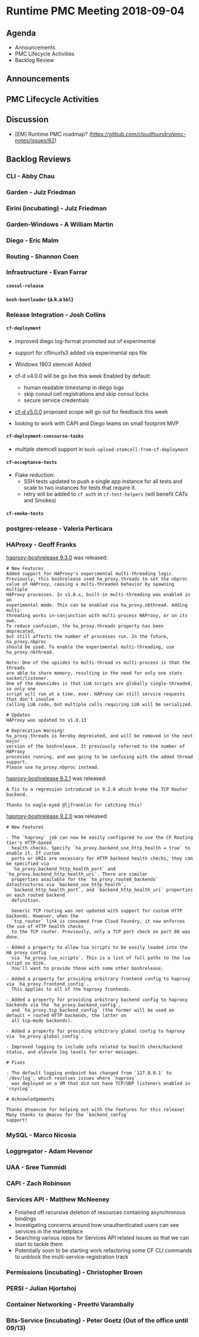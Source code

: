 # Runtime PMC Meeting 2018-09-04

## Agenda

* Announcements
* PMC Lifecycle Activities
* Backlog Review


## Announcements


## PMC Lifecycle Activities


## Discussion

- [EM] Runtime PMC roadmap? (https://github.com/cloudfoundry/pmc-notes/issues/62)


## Backlog Reviews

### CLI - Abby Chau


### Garden - Julz Friedman


### Eirini (incubating) - Julz Friedman


### Garden-Windows - A William Martin


### Diego - Eric Malm


### Routing - Shannon Coen


### Infrastructure - Evan Farrar

#### `consul-release`


#### `bosh-bootloader` (a.k.a `bbl`)


### Release Integration - Josh Collins

#### `cf-deployment`
- improved diego log-format promoted out of experimental
- support for cflinuxfs3 added via experimental ops file
- Windows 1803 stemcell Added

- cf-d v4.0.0 will be go live this week
Enabled by default:
  - human readable timestamp in diego logs
  - skip consul cell registrations and skip consul locks
  - secure service credentials
- [cf-d v5.0.0](https://docs.google.com/document/d/1M674BR1gHeKJKJ-lctG-jGDe4oYtRaM0ZGeIfQhB6MQ/edit?usp=sharing) proposed scope will go out for feedback this week
- looking to work with CAPI and Diego teams on small footprint MVP



#### `cf-deployment-concourse-tasks`
- multiple stemcell support in `bosh-upload-stemcell-from-cf-deployment`

#### `cf-acceptance-tests`
- Flake reduction:
  - SSH tests updated to push a single app instance for all tests and scale to two instances for tests that require it.
  - retry will be added to `cf auth` in `cf-test-helpers` (will benefit CATs and Smokes)


#### `cf-smoke-tests`



### postgres-release - Valeria Perticara


### HAProxy - Geoff Franks

[haproxy-boshrelease 9.3.0](https://github.com/cloudfoundry-incubator/haproxy-boshrelease/releases) was released:
```
# New Features
Added support for HAProxy's experimental multi-threading logic.
Previously, this boshrelease used ha_proxy.threads to set the nbproc
value of HAProxy, causing a multi-threaded behavior by spawning multiple
HAProxy processes. In v1.8.x, built-in multi-threading was enabled in an
experimental mode. This can be enabled via ha_proxy.nbthread. Adding multi-
threading works in-conjunction with multi-process HAProxy, or on its own.
To reduce confusion, the ha_proxy.threads property has been deprecated,
but still affects the number of processes run. In the future, ha_proxy.nbproc
should be used. To enable the experimental multi-threading, use ha_proxy.nbthread.

Note: One of the upsides to multi-thread vs multi-process is that the threads
are able to share memory, resulting in the need for only one stats socket/listener.
One of the downsides is that LUA scripts are globally single-threaded, so only one
script will run at a time, ever. HAProxy can still service requests that don't involve
calling LUA code, but multiple calls requiring LUA will be serialized.

# Updates
HAProxy was updated to v1.8.13

# Deprecation Warning!
ha_proxy.threads is hereby deprecated, and will be removed in the next major
version of the boshrelease. It previously referred to the number of HAProxy
processes running, and was going to be confusing with the added thread support.
Please use ha_proxy.nbproc instead.
```

[haproxy-boshrelease 9.2.1](https://github.com/cloudfoundry-incubator/haproxy-boshrelease/releases) was released:
```
A fix to a regression introduced in 9.2.0 which broke the TCP Router backend.

Thanks to eagle-eyed @ljfranklin for catching this!
```
[haproxy-boshrelease 9.2.0](https://github.com/cloudfoundry-incubator/haproxy-boshrelease/releases) was released:
```
# New Features

- The `haproxy` job can now be easily configured to use the CF Routing tier's HTTP-based
  health checks. Specify `ha_proxy.backend_use_http_health = true` to enable it. If custom
  ports or URIs are necessary for HTTP backend health checks, they can be specified via
  `ha_proxy.backend_http_health_port` and `ha_proxy.backend_http_health_uri`. There are similar
  properties available for the `ha_proxy.routed_backends` datastructures via `backend_use_http_health`,
  `backend_http_health_port`, and `backend_http_health_uri` properties on each routed backend
  definition.

  Generic TCP routing was not updated with support for custom HTTP backends. However, when the
  `tcp_router` link is consumed from Cloud Foundry, it now enforces the use of HTTP health checks
  to the TCP router. Previously, only a TCP port check on port 80 was done.

- Added a property to allow lua scripts to be easily loaded into the HA proxy config
  via `ha_proxy.lua_scripts`. This is a list of full paths to the lua script on disk.
  You'll want to provide those with some other boshrelease.

- Added a property for providing arbitrary frontend config to haproxy via `ha_proxy.frontend_config`.
  This applies to all of the haproxy frontends.

- Added a property for providing arbitrary backend config to haproxy backends via the `ha_proxy.backend_config`,
  and `ha_proxy.tcp_backend_config` (the former will be used on default + routed HTTP backends, the latter on
  all tcp-mode backends).

- Added a property for providing arbitrary global config to haproxy via `ha_proxy.global_config`.

- Improved logging to include info related to health check/backend status, and elevate log levels for error messages.

# Fixes

- The default logging endpoint has changed from `127.0.0.1` to `/dev/log`, which resolves issues where `haproxy`
  was deployed on a VM that did not have TCP/UDP listeners enabled in `rsyslog`.

# Acknowledgements

Thanks @teancom for helping out with the features for this release! Many thanks to @macox for the `backend_config`
support!
```

### MySQL - Marco Nicosia


### Loggregator - Adam Hevenor


### UAA - Sree Tummidi


### CAPI - Zach Robinson


### Services API - Matthew McNeeney

* Finished off recursive deletion of resources containing asynchronous bindings
* Investigating concerns around how unauthenticated users can see services in the marketplace
* Searching various repos for Services API related issues so that we can start to tackle them
* Potentially soon to be starting work refactoring some CF CLI commands to unblock the multi-service-registration track


### Permissions (incubating) - Christopher Brown


### PERSI - Julian Hjortshoj


### Container Networking - Preethi Varambally


### Bits-Service (incubating) - Peter Goetz (Out of the office until 09/13)
